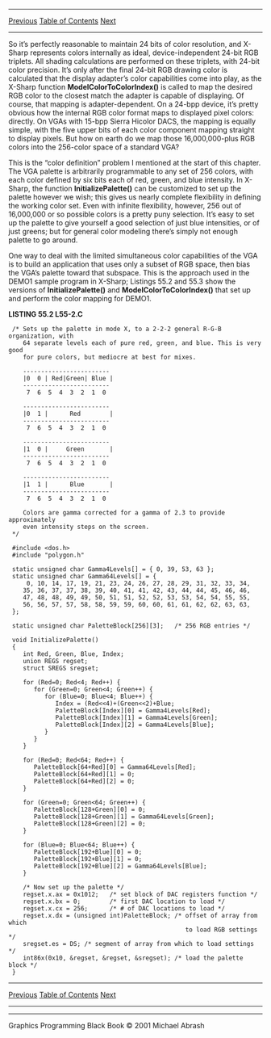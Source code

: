   ------------------------ --------------------------------- --------------------
  [Previous](55-01.html)   [Table of Contents](index.html)   [Next](55-03.html)
  ------------------------ --------------------------------- --------------------

So it’s perfectly reasonable to maintain 24 bits of color resolution,
and X-Sharp represents colors internally as ideal, device-independent
24-bit RGB triplets. All shading calculations are performed on these
triplets, with 24-bit color precision. It’s only after the final 24-bit
RGB drawing color is calculated that the display adapter’s color
capabilities come into play, as the X-Sharp function
**ModelColorToColorIndex()** is called to map the desired RGB color to
the closest match the adapter is capable of displaying. Of course, that
mapping is adapter-dependent. On a 24-bpp device, it’s pretty obvious
how the internal RGB color format maps to displayed pixel colors:
directly. On VGAs with 15-bpp Sierra Hicolor DACS, the mapping is
equally simple, with the five upper bits of each color component mapping
straight to display pixels. But how on earth do we map those
16,000,000-plus RGB colors into the 256-color space of a standard VGA?

This is the “color definition” problem I mentioned at the start of this
chapter. The VGA palette is arbitrarily programmable to any set of 256
colors, with each color defined by six bits each of red, green, and blue
intensity. In X-Sharp, the function **InitializePalette()** can be
customized to set up the palette however we wish; this gives us nearly
complete flexibility in defining the working color set. Even with
infinite flexibility, however, 256 out of 16,000,000 or so possible
colors is a pretty puny selection. It’s easy to set up the palette to
give yourself a good selection of just blue intensities, or of just
greens; but for general color modeling there’s simply not enough palette
to go around.

One way to deal with the limited simultaneous color capabilities of the
VGA is to build an application that uses only a subset of RGB space,
then bias the VGA’s palette toward that subspace. This is the approach
used in the DEMO1 sample program in X-Sharp; Listings 55.2 and 55.3 show
the versions of **InitializePalette()** and **ModelColorToColorIndex()**
that set up and perform the color mapping for DEMO1.

**LISTING 55.2 L55-2.C**

     /* Sets up the palette in mode X, to a 2-2-2 general R-G-B organization, with
        64 separate levels each of pure red, green, and blue. This is very good
        for pure colors, but mediocre at best for mixes.

        ------------------------
        |0  0 | Red|Green| Blue |
        ------------------------
         7  6  5  4  3  2  1  0

        ------------------------
        |0  1 |      Red        |
        ------------------------
         7  6  5  4  3  2  1  0

        ------------------------
        |1  0 |     Green       |
        ------------------------
         7  6  5  4  3  2  1  0

        ------------------------
        |1  1 |      Blue       |
        ------------------------
         7  6  5  4  3  2  1  0

        Colors are gamma corrected for a gamma of 2.3 to provide approximately
        even intensity steps on the screen.
     */

     #include <dos.h>
     #include "polygon.h"

     static unsigned char Gamma4Levels[] = { 0, 39, 53, 63 };
     static unsigned char Gamma64Levels[] = {
         0, 10, 14, 17, 19, 21, 23, 24, 26, 27, 28, 29, 31, 32, 33, 34,
        35, 36, 37, 37, 38, 39, 40, 41, 41, 42, 43, 44, 44, 45, 46, 46,
        47, 48, 48, 49, 49, 50, 51, 51, 52, 52, 53, 53, 54, 54, 55, 55,
        56, 56, 57, 57, 58, 58, 59, 59, 60, 60, 61, 61, 62, 62, 63, 63,
     };

     static unsigned char PaletteBlock[256][3];   /* 256 RGB entries */

     void InitializePalette()
     {
        int Red, Green, Blue, Index;
        union REGS regset;
        struct SREGS sregset;

        for (Red=0; Red<4; Red++) {
           for (Green=0; Green<4; Green++) {
              for (Blue=0; Blue<4; Blue++) {
                 Index = (Red<<4)+(Green<<2)+Blue;
                 PaletteBlock[Index][0] = Gamma4Levels[Red];
                 PaletteBlock[Index][1] = Gamma4Levels[Green];
                 PaletteBlock[Index][2] = Gamma4Levels[Blue];
              }
           }
        }

        for (Red=0; Red<64; Red++) {
           PaletteBlock[64+Red][0] = Gamma64Levels[Red];
           PaletteBlock[64+Red][1] = 0;
           PaletteBlock[64+Red][2] = 0;
        }

        for (Green=0; Green<64; Green++) {
           PaletteBlock[128+Green][0] = 0;
           PaletteBlock[128+Green][1] = Gamma64Levels[Green];
           PaletteBlock[128+Green][2] = 0;
        }

        for (Blue=0; Blue<64; Blue++) {
           PaletteBlock[192+Blue][0] = 0;
           PaletteBlock[192+Blue][1] = 0;
           PaletteBlock[192+Blue][2] = Gamma64Levels[Blue];
        }

        /* Now set up the palette */
        regset.x.ax = 0x1012;   /* set block of DAC registers function */
        regset.x.bx = 0;        /* first DAC location to load */
        regset.x.cx = 256;      /* # of DAC locations to load */
        regset.x.dx = (unsigned int)PaletteBlock; /* offset of array from which
                                                     to load RGB settings */
        sregset.es = DS; /* segment of array from which to load settings */
        int86x(0x10, &regset, &regset, &sregset); /* load the palette block */
     }

  ------------------------ --------------------------------- --------------------
  [Previous](55-01.html)   [Table of Contents](index.html)   [Next](55-03.html)
  ------------------------ --------------------------------- --------------------

* * * * *

Graphics Programming Black Book © 2001 Michael Abrash
